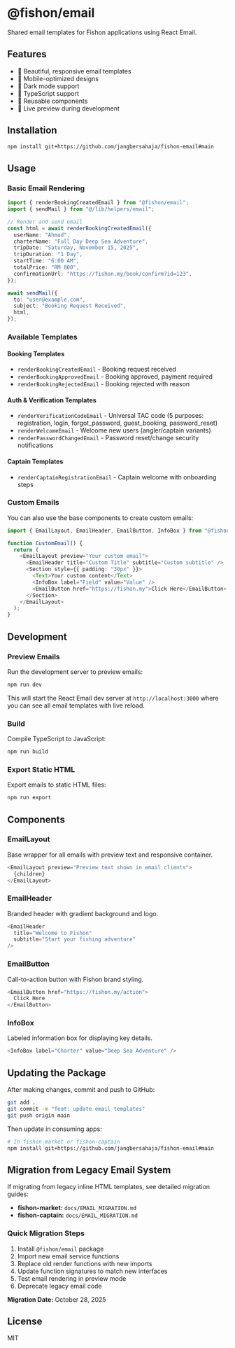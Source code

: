 # @fishon/email

Shared email templates for Fishon applications using React Email.

## Features

- 🎨 Beautiful, responsive email templates
- 📱 Mobile-optimized designs
- 🌙 Dark mode support
- 🔧 TypeScript support
- 🧩 Reusable components
- 👀 Live preview during development

## Installation

```bash
npm install git+https://github.com/jangbersahaja/fishon-email#main
```

## Usage

### Basic Email Rendering

```typescript
import { renderBookingCreatedEmail } from "@fishon/email";
import { sendMail } from "@/lib/helpers/email";

// Render and send email
const html = await renderBookingCreatedEmail({
  userName: "Ahmad",
  charterName: "Full Day Deep Sea Adventure",
  tripDate: "Saturday, November 15, 2025",
  tripDuration: "1 Day",
  startTime: "6:00 AM",
  totalPrice: "RM 800",
  confirmationUrl: "https://fishon.my/book/confirm?id=123",
});

await sendMail({
  to: "user@example.com",
  subject: "Booking Request Received",
  html,
});
```

### Available Templates

#### Booking Templates
- `renderBookingCreatedEmail` - Booking request received
- `renderBookingApprovedEmail` - Booking approved, payment required
- `renderBookingRejectedEmail` - Booking rejected with reason

#### Auth & Verification Templates
- `renderVerificationCodeEmail` - Universal TAC code (5 purposes: registration, login, forgot_password, guest_booking, password_reset)
- `renderWelcomeEmail` - Welcome new users (angler/captain variants)
- `renderPasswordChangedEmail` - Password reset/change security notifications

#### Captain Templates
- `renderCaptainRegistrationEmail` - Captain welcome with onboarding steps

### Custom Emails

You can also use the base components to create custom emails:

```typescript
import { EmailLayout, EmailHeader, EmailButton, InfoBox } from "@fishon/email";

function CustomEmail() {
  return (
    <EmailLayout preview="Your custom email">
      <EmailHeader title="Custom Title" subtitle="Custom subtitle" />
      <Section style={{ padding: "30px" }}>
        <Text>Your custom content</Text>
        <InfoBox label="Field" value="Value" />
        <EmailButton href="https://fishon.my">Click Here</EmailButton>
      </Section>
    </EmailLayout>
  );
}
```

## Development

### Preview Emails

Run the development server to preview emails:

```bash
npm run dev
```

This will start the React Email dev server at `http://localhost:3000` where you can see all email templates with live reload.

### Build

Compile TypeScript to JavaScript:

```bash
npm run build
```

### Export Static HTML

Export emails to static HTML files:

```bash
npm run export
```

## Components

### EmailLayout

Base wrapper for all emails with preview text and responsive container.

```typescript
<EmailLayout preview="Preview text shown in email clients">
  {children}
</EmailLayout>
```

### EmailHeader

Branded header with gradient background and logo.

```typescript
<EmailHeader
  title="Welcome to Fishon"
  subtitle="Start your fishing adventure"
/>
```

### EmailButton

Call-to-action button with Fishon brand styling.

```typescript
<EmailButton href="https://fishon.my/action">
  Click Here
</EmailButton>
```

### InfoBox

Labeled information box for displaying key details.

```typescript
<InfoBox label="Charter" value="Deep Sea Adventure" />
```

## Updating the Package

After making changes, commit and push to GitHub:

```bash
git add .
git commit -m "feat: update email templates"
git push origin main
```

Then update in consuming apps:

```bash
# In fishon-market or fishon-captain
npm install git+https://github.com/jangbersahaja/fishon-email#main
```

## Migration from Legacy Email System

If migrating from legacy inline HTML templates, see detailed migration guides:

- **fishon-market:** `docs/EMAIL_MIGRATION.md`
- **fishon-captain:** `docs/EMAIL_MIGRATION.md`

### Quick Migration Steps

1. Install `@fishon/email` package
2. Import new email service functions
3. Replace old render functions with new imports
4. Update function signatures to match new interfaces
5. Test email rendering in preview mode
6. Deprecate legacy email code

**Migration Date:** October 28, 2025

## License

MIT
